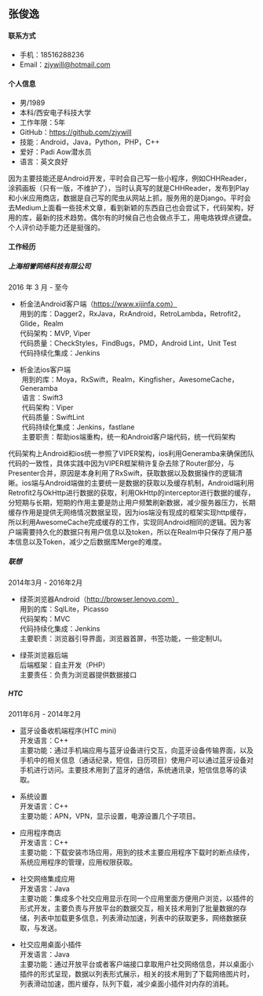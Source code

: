 张俊逸
--------------------------

#### 联系方式
- 手机：18516288236
- Email：zjywill@hotmail.com  

#### 个人信息
- 男/1989
- 本科/西安电子科技大学
- 工作年限：5年
- GitHub：https://github.com/zjywill  
- 技能：Android，Java，Python，PHP，C++
- 爱好：Padi Aow潜水员
- 语言：英文良好  

因为主要技能还是Android开发，平时会自己写一些小程序，例如CHHReader，涂鸦画板（只有一版，不维护了），当时认真写的就是CHHReader，发布到Play和小米应用商店，数据是自己写的爬虫从网站上抓，服务用的是Django。平时会去Medium上面看一些技术文章，看到新颖的东西自己也会尝试下，代码架构，好用的库，最新的技术趋势。偶尔有的时候自己也会做点手工，用电烙铁焊点键盘。个人评价动手能力还是挺强的。

#### 工作经历

##### 上海相誉网络科技有限公司

2016 年 3 月 - 至今

- 析金法Android客户端（https://www.xijinfa.com）  
  用到的库：Dagger2，RxJava，RxAndroid，RetroLambda，Retrofit2，Glide，Realm  
  代码架构：MVP, Viper  
  代码质量：CheckStyles，FindBugs，PMD，Android Lint，Unit Test  
  代码持续化集成：Jenkins  
  
- 析金法ios客户端  
  用到的库：Moya，RxSwift，Realm，Kingfisher，AwesomeCache，Generamba  
  语言：Swift3  
  代码架构：Viper  
  代码质量：SwiftLint  
  代码持续化集成：Jenkins，fastlane  
  主要职责：帮助ios端重构，统一和Android客户端代码，统一代码架构  
  
代码架构上Android和ios统一参照了VIPER架构，ios利用Generamba来确保团队代码的一致性，具体实践中因为VIPER框架稍许复杂去除了Router部分，与Presenter合并，原因是本身利用了RxSwift，获取数据以及数据操作的逻辑清晰。ios端与Android端做的主要统一是数据的获取以及缓存机制，Android端利用Retrofit2与OkHttp进行数据的获取，利用OkHttp的interceptor进行数据的缓存，分短期与长期，短期的作用主要是防止用户频繁刷新数据，减少服务器压力，长期缓存作用是提供无网络情况数据呈现，因为ios端没有现成的框架实现http缓存，所以利用AwesomeCache完成缓存的工作，实现同Android相同的逻辑。因为客户端需要持久化的数据只有用户信息以及token，所以在Realm中只保存了用户基本信息以及Token，减少之后数据库Merge的难度。
 
##### 联想

2014年3月 - 2016年2月

- 绿茶浏览器Android（http://browser.lenovo.com）  
  用到的库：SqlLite，Picasso  
  代码架构：MVC   
  代码持续化集成：Jenkins  
  主要职责：浏览器引导界面，浏览器首屏，书签功能，一些定制UI。  
  
- 绿茶浏览器后端  
  后端框架：自主开发（PHP）  
  主要责任：负责为浏览器提供数据接口
  
##### HTC

2011年6月 - 2014年2月

- 蓝牙设备收机端程序(HTC mini)  
  开发语言：C++  
  主要功能：通过手机端应用与蓝牙设备进行交互，向蓝牙设备传输界面，以及手机中的相关信息（通话纪录，短信，日历项目）使用户可以通过蓝牙设备对手机进行访问。主要技术用到了蓝牙的通信，系统通讯录，短信信息等的读取。  
  
- 系统设置  
  开发语言：C++  
  主要功能：APN，VPN，显示设置，电源设置几个子项目。  
  
- 应用程序商店  
  开发语言：C++  
  主要功能：下载安装市场应用，用到的技术主要应用程序下载时的断点续传，系统应用程序的管理，应用权限获取。  
  
- 社交网络集成应用  
  开发语言：Java  
  主要功能：集成多个社交应用显示在同一个应用里面方便用户浏览，以插件的形式开发，主要负责与开放平台的数据交互，相关技术用到了批量数据的存储，列表中加载更多信息，列表滑动加速，列表中的获取更多，网络数据获取，与发送。 
  
- 社交应用桌面小插件  
  开发语言：Java  
  主要功能：通过开放平台或者客户端接口拿取用户社交网络信息，并以桌面小插件的形式呈现，数据以列表形式展示，相关的技术用到了下载网络图片时，列表滑动加速，图片缓存，队列下载，减少桌面小插件对内存的消耗。
